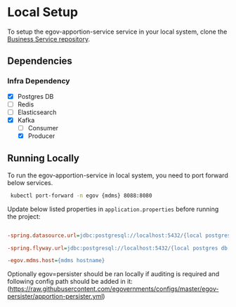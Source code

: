 # Local Setup

To setup the egov-apportion-service service in your local system, clone the [Business Service repository](https://github.com/egovernments/business-services).

## Dependencies

### Infra Dependency

- [x] Postgres DB
- [ ] Redis
- [ ] Elasticsearch
- [x] Kafka
  - [ ] Consumer
  - [x] Producer

## Running Locally

To run the egov-apportion-service in local system, you need to port forward below services.

```bash
 kubectl port-forward -n egov {mdms} 8088:8080
```

Update below listed properties in `application.properties` before running the project:

```ini

-spring.datasource.url=jdbc:postgresql://localhost:5432/{local postgres db name}

-spring.flyway.url=jdbc:postgresql://localhost:5432/{local postgres db name}

-egov.mdms.host={mdms hostname}

```

Optionally egov=persister should be ran locally if auditing is required and following config path should be added in it:
 (https://raw.githubusercontent.com/egovernments/configs/master/egov-persister/apportion-persister.yml)